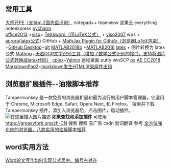 ## 常用工具
[大师兄PE（支持m.2固态盘识别）](https://www.52pojie.cn/thread-580716-1-1.html)
notepad++		teamview 	坚果云	everything	noteexpress	 [pycharm](https://www.cnblogs.com/flyLove/p/9322698.html)	
[office2013](https://blog.csdn.net/ZUFE_ZXh/article/details/72598601)	+[viso](https://blog.csdn.net/qq_20372833/article/details/79524803)+ [TeXsword（用LaTeX公式）](https://www.bbsmax.com/A/pRdB2yX9dn/) + [viso2007](http://www.ddooo.com/softdown/59233.htm)
wps + [aurora(latex公式)](https://blog.csdn.net/m0_37907383/article/details/90238946)
GitHub + [MathJax Plugin for Github（浏览器LaTeX渲染）](https://chrome.google.com/webstore/detail/mathjax-plugin-for-github/ioemnmodlmafdkllaclgeombjnmnbima?utm_source=chrome-app-launcher-info-dialog)+[GitHub Desktop](https://help.github.com/cn/desktop/getting-started-with-github-desktop/creating-your-first-repository-using-github-desktop)+[git](https://www.jianshu.com/p/72239691b88c)
[MATLAB2018b](https://blog.csdn.net/josslyn/article/details/79898261) +[MATLAB2016](https://blog.csdn.net/f156207495/article/details/77917778)
[latex](https://www.jianshu.com/p/a0754706ad33)  +  图片转换为 latex 公式 [Mathpix](https://mathpix.com/)+[天若OCR文字识别工具（增加了数学公式识别的接口，支持将图片公式转换成latex代码）](https://www.ghpym.com/trocr.html)
[cplex](https://blog.csdn.net/funine/article/details/88064664)+[Yalmip](https://yalmip.github.io/)
远程桌面 putty winSCP
[ps](https://blog.csdn.net/qq_23591767/article/details/81233411)  [AE CC2018](https://jingyan.baidu.com/article/3c48dd34ae5922e10ae35874.html)
[MarkdownPad2](https://www.jianshu.com/p/888322c6bf6d)+[markdown发生HTML渲染组件出错](https://blog.csdn.net/geekqian/article/details/78342581)



## 浏览器扩展插件--油猴脚本推荐
Tampermonkey 是一款免费的浏览器扩展和最为流行的用户脚本管理器，它适用于 Chrome, Microsoft Edge, Safari, Opera Next, 和 Firefox。 
搜索并下载 Tampermonkey 插件，添加入浏览器后，点击图片，启动插件。
![在这里插入图片描述](https://img-blog.csdnimg.cn/20190718113314547.png?x-oss-process=image/watermark,type_ZmFuZ3poZW5naGVpdGk,shadow_10,text_aHR0cHM6Ly9ibG9nLmNzZG4ubmV0L2NoZXN0bnV0c3M=,size_16,color_FFFFFF,t_70)
**如果查找和添加插件**
可使用： https://greasyfork.org/zh-CN    搜索
搜索 去广告    csdn	  划词翻译
参考
[全方位强化你的浏览器，八款实用的油猴脚本推荐](https://mp.weixin.qq.com/s?__biz=MzIwMzUxMDY1MA==&mid=2247497843&idx=1&sn=c1a1237883804e05408a439288af40a4&chksm=96ccfe66a1bb77709b7235b899135fd9390ede73cf72ede5438f51af5e7374ad9c2ecec697e3&scene=0&xtrack=1&key=0c05566442c631fc8510e1c9b80bc035bb232dd3d863c890f570018376fb266a3ea5f5f5545a03c3d26b6c6796e96d5e3f1cda520a64b30e6b6d648fdbd868acc01705e69ca4cc456089ad3da536527e&ascene=1&uin=MTU4Mjc1MzEyMQ==&devicetype=Windows%2010&version=62060833&lang=zh_CN&pass_ticket=e9OfqrjMNcyUYZvrvBGvNefymfRT/rQN79MbUiJcxxTlJomYf6N8yEtkElJGr3T8)


## word实用方法
[Word论文写作如何实现公式居中、编号右对齐](http://xinzhi.wenda.so.com/a/1542514863209289)